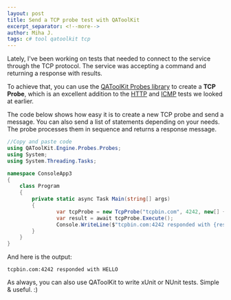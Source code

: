 ```yaml
---
layout: post
title: Send a TCP probe test with QAToolKit
excerpt_separator: <!--more-->
author: Miha J.
tags: c# tool qatoolkit tcp
---
```


Lately, I've been working on tests that needed to connect to the service through the TCP protocol. The service was accepting a command and returning a response with results.

<!--more-->

To achieve that, you can use the [QAToolKit Probes library](https://github.com/qatoolkit/qatoolkit-engine-probes-net) to create a **TCP Probe**, which is an excellent addition to the [HTTP](https://www.mihajakovac.com/liveness-check-tool-for-your-http-services/) and [ICMP](https://www.mihajakovac.com/use-qatoolkit-to-create-ping-tests/) tests we looked at earlier.

The code below shows how easy it is to create a new TCP probe and send a message. You can also send a list of statements depending on your needs. The probe processes them in sequence and returns a response message.

```csharp
//Copy and paste code
using QAToolKit.Engine.Probes.Probes;
using System;
using System.Threading.Tasks;

namespace ConsoleApp3
{
    class Program
    {
        private static async Task Main(string[] args)
        {           
                var tcpProbe = new TcpProbe("tcpbin.com", 4242, new[] { "HELLO\n" });
                var result = await tcpProbe.Execute();
                Console.WriteLine($"tcpbin.com:4242 responded with {result.ResponseData}");
        }
    }
}
```

And here is the output:

```
tcpbin.com:4242 responded with HELLO
```

As always, you can also use QAToolKit to write xUnit or NUnit tests. Simple & useful. :)